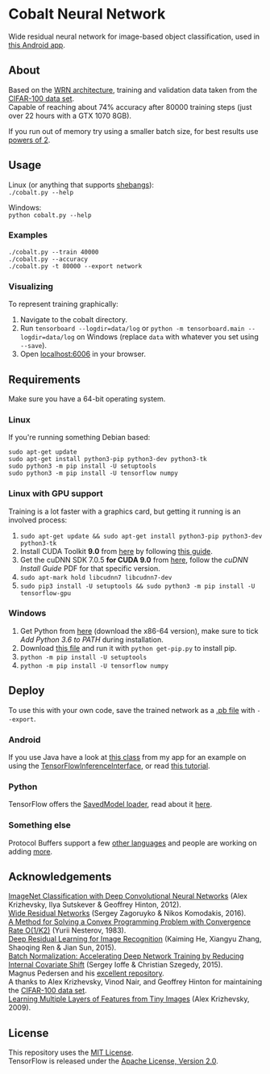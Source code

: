 # Cobalt Neural Network

Wide residual neural network for image-based object classification, used in [this Android app](https://github.com/cnvx/argon).

## About

Based on the [WRN architecture](https://arxiv.org/pdf/1605.07146.pdf), training and validation data taken from the [CIFAR-100 data set](https://www.cs.toronto.edu/~kriz/cifar.html).  
Capable of reaching about 74% accuracy after 80000 training steps (just over 22 hours with a GTX 1070 8GB).

If you run out of memory try using a smaller batch size, for best results use [powers of 2](https://en.wikipedia.org/wiki/Power_of_two).

## Usage

Linux (or anything that supports [shebangs](https://en.wikipedia.org/wiki/Shebang_(Unix))):  
`./cobalt.py --help`

Windows:  
`python cobalt.py --help`

### Examples

`./cobalt.py --train 40000`  
`./cobalt.py --accuracy`  
`./cobalt.py -t 80000 --export network`

### Visualizing

To represent training graphically:

1. Navigate to the cobalt directory.
2. Run `tensorboard --logdir=data/log` or `python -m tensorboard.main --logdir=data/log` on Windows (replace `data` with whatever you set using `--save`).
3. Open [localhost:6006](http://localhost:6006/) in your browser.

## Requirements

Make sure you have a 64-bit operating system.

### Linux

If you're running something Debian based:

```
sudo apt-get update
sudo apt-get install python3-pip python3-dev python3-tk
sudo python3 -m pip install -U setuptools
sudo python3 -m pip install -U tensorflow numpy
```

### Linux with GPU support

Training is a lot faster with a graphics card, but getting it running is an involved process:

1. `sudo apt-get update && sudo apt-get install python3-pip python3-dev python3-tk`
2. Install CUDA Toolkit **9.0** from [here](https://developer.nvidia.com/cuda-zone) by following [this guide](https://docs.nvidia.com/cuda/cuda-installation-guide-linux/).
3. Get the cuDNN SDK 7.0.5 **for CUDA 9.0** from [here](https://developer.nvidia.com/rdp/cudnn-archive), follow the *cuDNN Install Guide* PDF for that specific version.
4. `sudo apt-mark hold libcudnn7 libcudnn7-dev`
5. `sudo pip3 install -U setuptools && sudo python3 -m pip install -U tensorflow-gpu`

### Windows

1. Get Python from [here](https://www.python.org/downloads/release/python-365/) (download the x86-64 version), make sure to tick *Add Python 3.6 to PATH* during installation.
2. Download [this file](https://bootstrap.pypa.io/get-pip.py) and run it with `python get-pip.py` to install pip.
3. `python -m pip install -U setuptools`
4. `python -m pip install -U tensorflow numpy`

## Deploy

To use this with your own code, save the trained network as a [.pb file](https://developers.google.com/protocol-buffers/) with `--export`.

### Android

If you use Java have a look at [this class](https://github.com/cnvx/argon/blob/master/app/src/main/java/com/example/cnvx/argon/CobaltClassifier.java) from my app for an example on using the [TensorFlowInferenceInterface](https://github.com/tensorflow/tensorflow/blob/master/tensorflow/contrib/android/java/org/tensorflow/contrib/android/TensorFlowInferenceInterface.java), or read [this tutorial](https://medium.com/capital-one-developers/using-a-pre-trained-tensorflow-model-on-android-e747831a3d6).

### Python

TensorFlow offers the [SavedModel loader](https://www.tensorflow.org/api_docs/python/tf/saved_model/loader), read about it [here](https://www.tensorflow.org/programmers_guide/saved_model#apis_to_build_and_load_a_savedmodel).

### Something else

Protocol Buffers support a few [other languages](https://developers.google.com/protocol-buffers/docs/tutorials) and people are working on adding [more](https://github.com/google/protobuf/blob/master/docs/third_party.md).

## Acknowledgements

[ImageNet Classification with Deep Convolutional Neural Networks](https://papers.nips.cc/paper/4824-imagenet-classification-with-deep-convolutional-neural-networks.pdf) (Alex Krizhevsky, Ilya Sutskever & Geoffrey Hinton, 2012).  
[Wide Residual Networks](https://arxiv.org/pdf/1605.07146.pdf) (Sergey Zagoruyko & Nikos Komodakis, 2016).  
[A Method for Solving a Convex Programming Problem with Convergence Rate O(1/K2)](http://mpawankumar.info/teaching/cdt-big-data/nesterov83.pdf) (Yurii Nesterov, 1983).  
[Deep Residual Learning for Image Recognition](https://arxiv.org/pdf/1512.03385.pdf) (Kaiming He, Xiangyu Zhang, Shaoqing Ren & Jian Sun, 2015).  
[Batch Normalization: Accelerating Deep Network Training by Reducing Internal Covariate Shift](https://arxiv.org/pdf/1502.03167v3.pdf) (Sergey Ioffe & Christian Szegedy, 2015).  
Magnus Pedersen and his [excellent repository](https://github.com/Hvass-Labs/TensorFlow-Tutorials).  
A thanks to Alex Krizhevsky, Vinod Nair, and Geoffrey Hinton for maintaining the [CIFAR-100 data set](https://www.cs.toronto.edu/~kriz/cifar.html).  
[Learning Multiple Layers of Features from Tiny Images](https://www.cs.toronto.edu/~kriz/learning-features-2009-TR.pdf) (Alex Krizhevsky, 2009).

## License

This repository uses the [MIT License](LICENSE).  
TensorFlow is released under the [Apache License, Version 2.0](https://github.com/tensorflow/tensorflow/blob/master/LICENSE).
